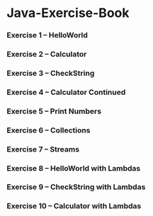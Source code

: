 # Java-Exercise-Book

### Exercise 1 – HelloWorld

### Exercise 2 – Calculator

### Exercise 3 – CheckString

### Exercise 4 – Calculator Continued

### Exercise 5 – Print Numbers

### Exercise 6 – Collections

### Exercise 7 – Streams

### Exercise 8 – HelloWorld with Lambdas

### Exercise 9 – CheckString with Lambdas

### Exercise 10 – Calculator with Lambdas

